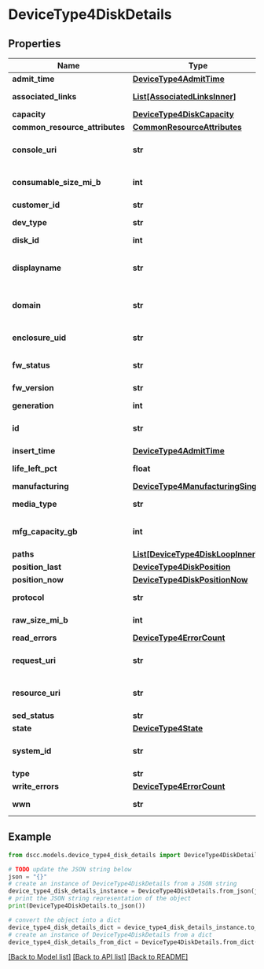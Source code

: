 # DeviceType4DiskDetails


## Properties

Name | Type | Description | Notes
------------ | ------------- | ------------- | -------------
**admit_time** | [**DeviceType4AdmitTime**](DeviceType4AdmitTime.md) |  | [optional] 
**associated_links** | [**List[AssociatedLinksInner]**](AssociatedLinksInner.md) | Associated Links Details | [optional] 
**capacity** | [**DeviceType4DiskCapacity**](DeviceType4DiskCapacity.md) |  | [optional] 
**common_resource_attributes** | [**CommonResourceAttributes**](CommonResourceAttributes.md) |  | [optional] 
**console_uri** | **str** | consoleUri for detailed storage object | [optional] 
**consumable_size_mi_b** | **int** | consumable size of disk in MiB | [optional] 
**customer_id** | **str** | customerId | [optional] 
**dev_type** | **str** | Type of the disk | [optional] 
**disk_id** | **int** | id of the disk | [optional] 
**displayname** | **str** | Name to be used for display purposes | [optional] 
**domain** | **str** | Domain that the resource belongs to | [optional] 
**enclosure_uid** | **str** | Unique Identifier of the enclosure | [optional] 
**fw_status** | **str** | firmware status | [optional] 
**fw_version** | **str** | firmware version | [optional] 
**generation** | **int** | generation | [optional] 
**id** | **str** | Unique Identifier of the resource | [optional] 
**insert_time** | [**DeviceType4AdmitTime**](DeviceType4AdmitTime.md) |  | [optional] 
**life_left_pct** | **float** | Life Left Percentage | [optional] 
**manufacturing** | [**DeviceType4ManufacturingSingle**](DeviceType4ManufacturingSingle.md) |  | [optional] 
**media_type** | **str** | Media Type of the disk | [optional] 
**mfg_capacity_gb** | **int** | manufacturing capacity of disk in GB | [optional] 
**paths** | [**List[DeviceType4DiskLoopInner]**](DeviceType4DiskLoopInner.md) | Disk Loop | [optional] 
**position_last** | [**DeviceType4DiskPosition**](DeviceType4DiskPosition.md) |  | [optional] 
**position_now** | [**DeviceType4DiskPositionNow**](DeviceType4DiskPositionNow.md) |  | [optional] 
**protocol** | **str** | protocol over the disk | [optional] 
**raw_size_mi_b** | **int** | raw Size of disk in GB | [optional] 
**read_errors** | [**DeviceType4ErrorCount**](DeviceType4ErrorCount.md) |  | [optional] 
**request_uri** | **str** | requestUri for detailed disk object | [optional] 
**resource_uri** | **str** | resourceUri for detailed disk object | [optional] 
**sed_status** | **str** | SED Status | [optional] 
**state** | [**DeviceType4State**](DeviceType4State.md) |  | [optional] 
**system_id** | **str** | SystemId / SerialNumber of the array | [optional] 
**type** | **str** | type | [optional] 
**write_errors** | [**DeviceType4ErrorCount**](DeviceType4ErrorCount.md) |  | [optional] 
**wwn** | **str** | unique WWN of the disk | [optional] 

## Example

```python
from dscc.models.device_type4_disk_details import DeviceType4DiskDetails

# TODO update the JSON string below
json = "{}"
# create an instance of DeviceType4DiskDetails from a JSON string
device_type4_disk_details_instance = DeviceType4DiskDetails.from_json(json)
# print the JSON string representation of the object
print(DeviceType4DiskDetails.to_json())

# convert the object into a dict
device_type4_disk_details_dict = device_type4_disk_details_instance.to_dict()
# create an instance of DeviceType4DiskDetails from a dict
device_type4_disk_details_from_dict = DeviceType4DiskDetails.from_dict(device_type4_disk_details_dict)
```
[[Back to Model list]](../README.md#documentation-for-models) [[Back to API list]](../README.md#documentation-for-api-endpoints) [[Back to README]](../README.md)


